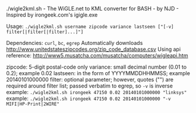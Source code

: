 ./wigle2kml.sh - The WiGLE.net to KML converter for BASH - by NJD - Inspired by irongeek.com's igigle.exe

Usage: `./wigle2kml.sh username zipcode variance lastseen ["[-v] filter[|filter[|filter]...]"]`

Dependencies: `curl`, `bc`, `egrep`
Automatically downloads http://www.unitedstateszipcodes.org/zip_code_database.csv
Using api reference: http://www5.musatcha.com/musatcha/computers/wigleapi.htm

zipcode: 5-digit postal-code only
variance: small decimal number (0.01 to 0.2); example 0.02
lastseen: in the form of YYYYMMDDHHMMSS; example 20140101000000
filter: optional parameter; however, quotes ("") are required around filter list; passed verbatim to egrep, so `-v` is inverse
example: `./wigle2kml.sh irongeek 47150 0.02 20140101000000 "linksys"`
example: `./wigle2kml.sh irongeek 47150 0.02 20140101000000 "-v MIFI|HP-Print|2WIRE"`
